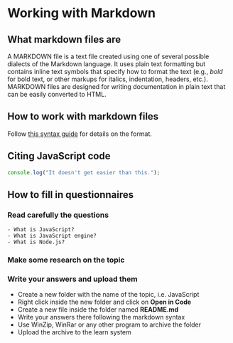 # Working with Markdown

## What markdown files are

A MARKDOWN file is a text file created using one of several possible dialects of the Markdown language. It uses plain text formatting but contains inline text symbols that specify how to format the text (e.g., *bold* for bold text, or other markups for italics, indentation, headers, etc.). MARKDOWN files are designed for writing documentation in plain text that can be easily converted to HTML.

## How to work with markdown files

Follow [this syntax guide](https://guides.github.com/features/mastering-markdown/) for details on the format.

## Citing JavaScript code

```javascript
console.log("It doesn't get easier than this.");
```

## How to fill in questionnaires

### Read carefully the questions

```text
- What is JavaScript?
- What is JavaScript engine?
- What is Node.js?
```

### Make some research on the topic

### Write your answers and upload them

- Create a new folder with the name of the topic, i.e. JavaScript
- Right click inside the new folder and click on **Open in Code**
- Create a new file inside the folder named **README.md**
- Write your answers there following the markdown syntax
- Use WinZip, WinRar or any other program to archive the folder
- Upload the archive to the learn system

